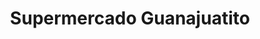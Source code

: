 ---
title: "Supermercado Guanajuatito"
url: /belvidere/supermercado-guanajuatito/
shop: supermarket
---